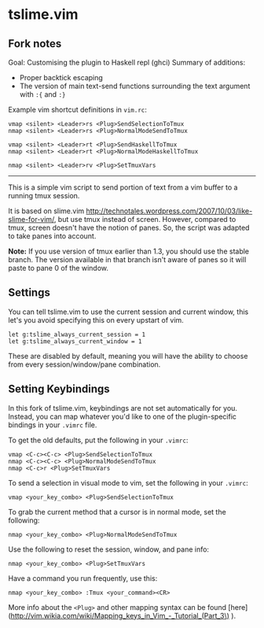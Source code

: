 tslime.vim
==========

Fork notes
--------
Goal: Customising the plugin to Haskell repl (ghci)
Summary of additions:
* Proper backtick escaping
* The version of main text-send functions surrounding the text argument with `:{` and `:}`

Example vim shortcut definitions in `vim.rc`:

```vim
vmap <silent> <Leader>rs <Plug>SendSelectionToTmux
nmap <silent> <Leader>rs <Plug>NormalModeSendToTmux

vmap <silent> <Leader>rt <Plug>SendHaskellToTmux
nmap <silent> <Leader>rt <Plug>NormalModeHaskellToTmux

nmap <silent> <Leader>rv <Plug>SetTmuxVars

```
--------

This is a simple vim script to send portion of text from a vim buffer to a
running tmux session.

It is based on slime.vim http://technotales.wordpress.com/2007/10/03/like-slime-for-vim/,
but use tmux instead of screen. However, compared to tmux, screen doesn't
have the notion of panes. So, the script was adapted to take panes into
account.

**Note:** If you use version of tmux earlier than 1.3, you should use the stable
branch. The version available in that branch isn't aware of panes so it
will paste to pane 0 of the window.

Settings
--------

You can tell tslime.vim to use the current session and current window, this let's you 
avoid specifying this on every upstart of vim.

```vim
let g:tslime_always_current_session = 1
let g:tslime_always_current_window = 1
```

These are disabled by default, meaning you will have the ability to choose from every 
session/window/pane combination.

Setting Keybindings
-------------------

In this fork of tslime.vim, keybindings are not set automatically
for you. Instead, you can map whatever you'd like to one of the
plugin-specific bindings in your `.vimrc` file.

To get the old defaults, put the following in your `.vimrc`:

``` vim
vmap <C-c><C-c> <Plug>SendSelectionToTmux
nmap <C-c><C-c> <Plug>NormalModeSendToTmux
nmap <C-c>r <Plug>SetTmuxVars
```

To send a selection in visual mode to vim, set the following in your `.vimrc`:

``` vim
vmap <your_key_combo> <Plug>SendSelectionToTmux
```

To grab the current method that a cursor is in normal mode, set the following:

``` vim
nmap <your_key_combo> <Plug>NormalModeSendToTmux
```

Use the following to reset the session, window, and pane info:

``` vim
nmap <your_key_combo> <Plug>SetTmuxVars
```

Have a command you run frequently, use this:

``` vim
nmap <your_key_combo> :Tmux <your_command><CR>
```

More info about the `<Plug>` and other mapping syntax can be found
[here](http://vim.wikia.com/wiki/Mapping_keys_in_Vim_-_Tutorial_(Part_3\) ).
